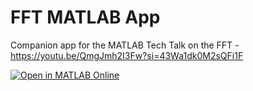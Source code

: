 # FFT MATLAB App
Companion app for the MATLAB Tech Talk on the FFT - https://youtu.be/QmgJmh2I3Fw?si=43Wa1dk0M2sQFi1F

[![Open in MATLAB Online](https://www.mathworks.com/images/responsive/global/open-in-matlab-online.svg)](https://matlab.mathworks.com/open/github/v1?repo=aerojunkie/control-tools)
